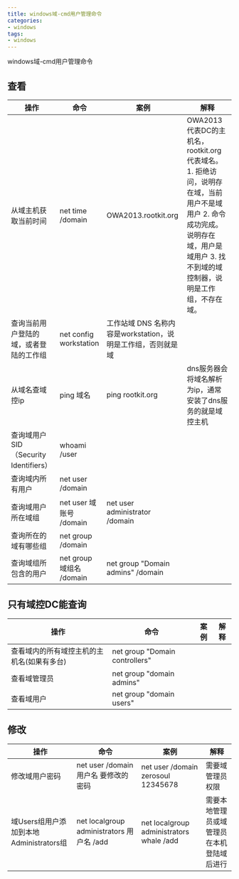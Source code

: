 ```yaml
---
title: windows域-cmd用户管理命令
categories:
- windows
tags:
- windows
---
```

windows域-cmd用户管理命令

## 查看
| 操作 | 命令 | 案例|解释|
|---|---|---|---|
|从域主机获取当前时间|net time /domain|OWA2013.rootkit.org|OWA2013代表DC的主机名，rootkit.org代表域名。1. 拒绝访问，说明存在域，当前用户不是域用户 2. 命令成功完成。说明存在域，用户是域用户 3. 找不到域的域控制器，说明是工作组，不存在域。|
|查询当前用户登陆的域，或者登陆的工作组|net config workstation|工作站域 DNS 名称内容是workstation，说明是工作组，否则就是域|
|从域名查域控ip| ping 域名| ping rootkit.org| dns服务器会将域名解析为ip，通常安装了dns服务的就是域控主机|
| 查询域用户SID（Security Identifiers）|whoami /user|
| 查询域内所有用户| net user /domain| 
| 查询域用户所在域组 | net user 域账号 /domain | net user administrator /domain|
| 查询所在的域有哪些组|net group /domain  |
| 查询域组所包含的用户 | net group 域组名 /domain | net group "Domain admins" /domain|

## 只有域控DC能查询
| 操作 | 命令 | 案例|解释|
|---|---|---|---|
|查看域内的所有域控主机的主机名(如果有多台)| net group "Domain controllers"  |
|查看域管理员|net group "domain admins" |
|查看域用户|net group "domain users" |

## 修改
| 操作 | 命令 | 案例|解释|
|---|---|---|---|
|修改域用户密码|net user /domain 用户名 要修改的密码|net user /domain zerosoul 12345678 |需要域管理员权限
|域Users组用户添加到本地Administrators组|net localgroup administrators 用户名 /add |net localgroup administrators whale /add  |需要本地管理员或域管理员在本机登陆域后进行|


